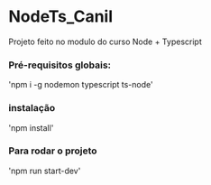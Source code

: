 # NodeTs_Canil

Projeto feito no modulo do curso Node + Typescript

### Pré-requisitos globais:
'npm i -g nodemon typescript ts-node'

### instalação

'npm install'

### Para rodar o projeto

'npm run start-dev'
